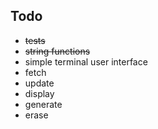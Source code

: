 ## Todo

- ~~tests~~
- ~~string functions~~
- simple terminal user interface
- fetch
- update
- display
- generate
- erase
